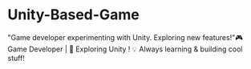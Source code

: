 # Unity-Based-Game
"Game developer experimenting with Unity. Exploring new features!"🎮 Game Developer | 🚀 Exploring Unity ! 💡 Always learning &amp; building cool stuff!
